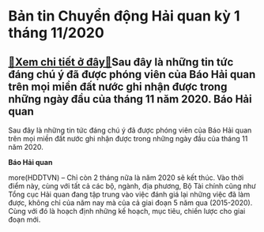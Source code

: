 Bản tin Chuyển động Hải quan kỳ 1 tháng 11/2020
===============================================

[:gift:Xem chi tiết ở đây:gift:](https://hddtvn.com/ban-tin-chuyen-dong-hai-quan-ky-1-thang-11-2020/)Sau đây là những tin tức đáng chú ý đã được phóng viên của Báo Hải quan trên mọi miền đất nước ghi nhận được trong những ngày đầu của tháng 11 năm 2020. Báo Hải quan
---------------------------------------------------------------------------------------------------------------------------------------------------------------------


Sau đây là những tin tức đáng chú ý đã được phóng viên của Báo Hải quan trên mọi miền đất nước ghi nhận được trong những ngày đầu của tháng 11 năm 2020.





**Báo Hải quan**



more(HDDTVN) – Chỉ còn 2 tháng nữa là năm 2020 sẽ kết thúc. Vào thời điểm này, cùng với tất cả các bộ, ngành, địa phương, Bộ Tài chính cũng như Tổng cục Hải quan đang tập trung vào việc đánh giá lại những việc đã làm được, không chỉ của năm nay mà của cả giai đoạn 5 năm qua (2015-2020). Cùng với đó là hoạch định những kế hoạch, mục tiêu, chiến lược cho giai đoạn mới.

